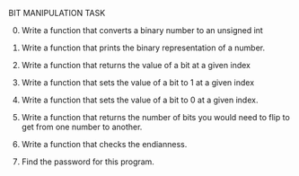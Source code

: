 BIT MANIPULATION TASK

0. Write a function that converts a binary number to an unsigned int

1. Write a function that prints the binary representation of a number.

2. Write a function that returns the value of a bit at a given index

3. Write a function that sets the value of a bit to 1 at a given index

4. Write a function that sets the value of a bit to 0 at a given index.

5. Write a function that returns the number of bits you would need to flip to get from one number to another.

6. Write a function that checks the endianness.

7. Find the password for this program.


